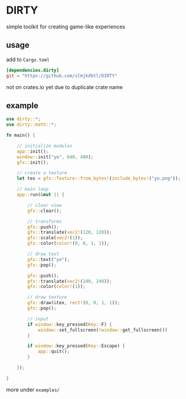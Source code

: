 # DIRTY
simple toolkit for creating game-like experiences

## usage
add to `Cargo.toml`
```toml
[dependencies.dirty]
git = "https://github.com/slmjkdbtl/DIRTY"
```
not on crates.io yet due to duplicate crate name

## example
```rust
use dirty::*;
use dirty::math::*;

fn main() {

	// initialize modules
	app::init();
	window::init("yo", 640, 480);
	gfx::init();

	// create a texture
	let tex = gfx::Texture::from_bytes!(include_bytes!("yo.png"));

	// main loop
	app::run(&mut || {

		// clear view
		gfx::clear();

		// transforms
		gfx::push();
		gfx::translate(vec2!(120, 120));
		gfx::scale(vec2!(1));
		gfx::color(color!(0, 0, 1, 1));

		// draw text
		gfx::text("yo");
		gfx::pop();

		gfx::push();
		gfx::translate(vec2!(240, 240));
		gfx::color(color!(1));

		// draw texture
		gfx::draw(&tex, rect!(0, 0, 1, 1));
		gfx::pop();

		// input
		if window::key_pressed(Key::F) {
			window::set_fullscreen(!window::get_fullscreen())
		}

		if window::key_pressed(Key::Escape) {
			app::quit();
		}

	});

}

```
more under `examples/`

